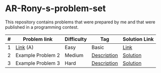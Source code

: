 # AR-Rony-s-problem-set
This repository contains problems that were prepared by me and that were published in a programming contest.

| # | Problem link | Difficulty | Tag | Solution Link  |
|------------|------------------------|------------|---------------------|---------------------|
| 1 | [Link](https://codeforces.com/contestInvitation/cfc34dbaf2dde35554bf365b0b08eb5f43d63a60) (A) | Easy| Basic | [Link](1.cpp) |
| 2 | Example Problem 2      | Medium     | [Description](link) | [Solution](link)    |
| 3 | Example Problem 3      | Hard       | [Description](link) | [Solution](link)    |
